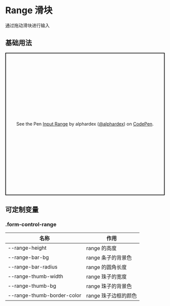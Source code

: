 # Range 滑块

通过拖动滑块进行输入

## 基础用法

<p class="codepen" data-height="450" data-theme-id="dark" data-default-tab="html,result" data-user="alphardex" data-slug-hash="dyogGNa" style="height: 450px; box-sizing: border-box; display: flex; align-items: center; justify-content: center; border: 2px solid; margin: 1em 0; padding: 1em;" data-pen-title="Input Range">
  <span>See the Pen <a href="https://codepen.io/alphardex/pen/dyogGNa">
  Input Range</a> by alphardex (<a href="https://codepen.io/alphardex">@alphardex</a>)
  on <a href="https://codepen.io">CodePen</a>.</span>
</p>
<script async src="https://static.codepen.io/assets/embed/ei.js"></script>

## 可定制变量

### .form-control-range

| 名称                       | 作用                 |
| -------------------------- | -------------------- |
| --range-height             | range 的高度         |
| --range-bar-bg             | range 条子的背景色   |
| --range-bar-radius         | range 的圆角长度     |
| --range-thumb-width        | range 珠子的宽度     |
| --range-thumb-bg           | range 珠子的背景色   |
| --range-thumb-border-color | range 珠子边框的颜色 |
